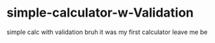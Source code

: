 # simple-calculator-w-Validation
simple calc with validation
bruh it was my first calculator leave me be
